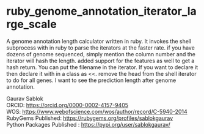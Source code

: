 # ruby_genome_annotation_iterator_large_scale
A genome annotation length calculator written in ruby. It invokes the shell subprocess with in ruby to parse the iterators at the faster rate. if you have dozens of genome sequenced, simply mention the column number and the iterator will hash the length. added support for the features as well to get a hash return. You can put the filename in the iterator. If you want to declare it then declare it with in a class as <<. remove the head from the shell iterator to do for all genes. I want to see the prediction length after genome annotation. 

Gaurav Sablok \
ORCID: https://orcid.org/0000-0002-4157-9405 \
WOS: https://www.webofscience.com/wos/author/record/C-5940-2014 \
RubyGems Published: https://rubygems.org/profiles/sablokgaurav \
Python Packages Published : https://pypi.org/user/sablokgaurav/
